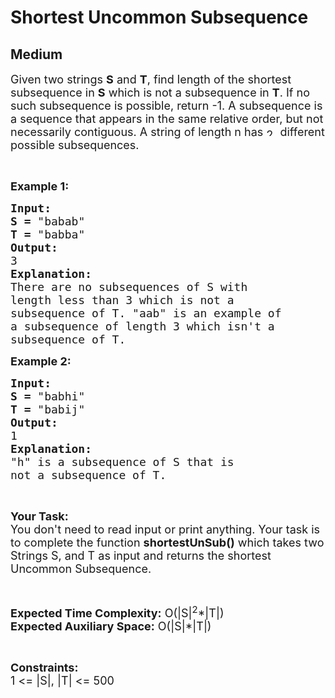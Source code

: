 # Shortest Uncommon Subsequence
## Medium 
<div class="problem-statement">
                <p></p><p><span style="font-size:18px">Given two strings <strong>S</strong> and <strong>T</strong>, find length of the shortest subsequence in <strong>S</strong> which is not a subsequence in <strong>T</strong>. If no such subsequence is possible, return -1. A subsequence is a sequence that appears in the same relative order, but not necessarily contiguous. A string of length n has&nbsp;<img alt="2^n" src="http://www.geeksforgeeks.org/wp-content/ql-cache/quicklatex.com-e4249a2b3de09582eb567b98f8cd62b1_l3.svg" style="height:12px; width:17px" title="Rendered by QuickLaTeX.com" class="img-responsive">&nbsp;different possible subsequences.</span></p>

<p>&nbsp;</p>

<p><span style="font-size:18px"><strong>Example 1:</strong></span></p>

<pre style="position: relative;"><span style="font-size:18px"><strong>Input:</strong></span>
<span style="font-size:18px"><strong>S = </strong>"babab"</span>
<span style="font-size:18px"><strong>T = </strong>"babba"</span>
<span style="font-size:18px"><strong>Output:</strong></span>
<span style="font-size:18px">3</span>
<span style="font-size:18px"><strong>Explanation:</strong></span>
<span style="font-size:18px">There are no subsequences of S with
length less than 3 which is not a
subsequence of T. "aab" is an example of
a subsequence of length 3 which isn't a
subsequence of T.</span><div class="open_grepper_editor" title="Edit &amp; Save To Grepper"></div></pre>

<p><span style="font-size:18px"><strong>Example 2:</strong></span></p>

<pre style="position: relative;"><span style="font-size:18px"><strong>Input:</strong></span>
<span style="font-size:18px"><strong>S = </strong>"babhi"</span>
<span style="font-size:18px"><strong>T = </strong>"babij"</span>
<span style="font-size:18px"><strong>Output:</strong></span>
<span style="font-size:18px">1</span>
<span style="font-size:18px"><strong>Explanation:</strong></span>
<span style="font-size:18px">"h" is a subsequence of S that is
not a subsequence of T.</span><div class="open_grepper_editor" title="Edit &amp; Save To Grepper"></div></pre>

<p>&nbsp;</p>

<p><span style="font-size:18px"><strong>Your Task:</strong><br>
You don't need to read input or print anything. Your task is to complete the function <strong>shortestUnSub()</strong> which takes two Strings S, and T as input and returns the shortest Uncommon Subsequence.</span></p>

<p>&nbsp;</p>

<p><span style="font-size:18px"><strong>Expected Time Complexity:</strong> O(|S|<sup>2</sup>*|T|)<br>
<strong>Expected Auxiliary Space:</strong> O(|S|*|T|)</span></p>

<p>&nbsp;</p>

<p><span style="font-size:18px"><strong>Constraints:</strong></span><br>
<span style="font-size:18px">1 &lt;= |S|, |T| &lt;= 500</span></p>
 <p></p>
            </div>
